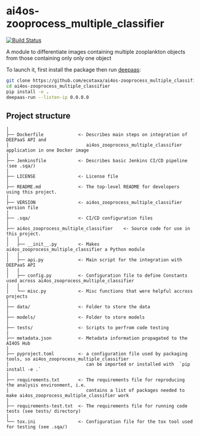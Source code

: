 # ai4os-zooprocess_multiple_classifier
[![Build Status](https://jenkins.services.ai4os.eu/buildStatus/icon?job=AI4OS-hub/ai4os-zooprocess_multiple_classifier/main)](https://jenkins.services.ai4os.eu/job/AI4OS-hub/job/ai4os-zooprocess_multiple_classifier/job/main/)

A module to differentiate images containing multiple zooplankton objects from those containing only only one object

To launch it, first install the package then run [deepaas](https://github.com/ai4os/DEEPaaS):
```bash
git clone https://github.com/ecotaxa/ai4os-zooprocess_multiple_classifier
cd ai4os-zooprocess_multiple_classifier
pip install -e .
deepaas-run --listen-ip 0.0.0.0
```

## Project structure
```
│
├── Dockerfile             <- Describes main steps on integration of DEEPaaS API and
│                             ai4os_zooprocess_multiple_classifier application in one Docker image
│
├── Jenkinsfile            <- Describes basic Jenkins CI/CD pipeline (see .sqa/)
│
├── LICENSE                <- License file
│
├── README.md              <- The top-level README for developers using this project.
│
├── VERSION                <- ai4os_zooprocess_multiple_classifier version file
│
├── .sqa/                  <- CI/CD configuration files
│
├── ai4os_zooprocess_multiple_classifier    <- Source code for use in this project.
│   │
│   ├── __init__.py        <- Makes ai4os_zooprocess_multiple_classifier a Python module
│   │
│   ├── api.py             <- Main script for the integration with DEEPaaS API
│   |
│   ├── config.py          <- Configuration file to define Constants used across ai4os_zooprocess_multiple_classifier
│   │
│   └── misc.py            <- Misc functions that were helpful accross projects
│
├── data/                  <- Folder to store the data
│
├── models/                <- Folder to store models
│   
├── tests/                 <- Scripts to perfrom code testing
|
├── metadata.json          <- Metadata information propagated to the AI4OS Hub
│
├── pyproject.toml         <- a configuration file used by packaging tools, so ai4os_zooprocess_multiple_classifier
│                             can be imported or installed with  `pip install -e .`                             
│
├── requirements.txt       <- The requirements file for reproducing the analysis environment, i.e.
│                             contains a list of packages needed to make ai4os_zooprocess_multiple_classifier work
│
├── requirements-test.txt  <- The requirements file for running code tests (see tests/ directory)
│
└── tox.ini                <- Configuration file for the tox tool used for testing (see .sqa/)
```
